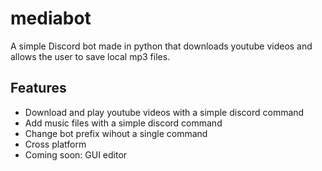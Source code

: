 # mediabot

A simple Discord bot made in python that downloads youtube videos and allows the user to save local mp3 files.




## Features

- Download and play youtube videos with a simple discord command
- Add music files with a simple discord command
- Change bot prefix wihout a single command
- Cross platform
- Coming soon: GUI editor